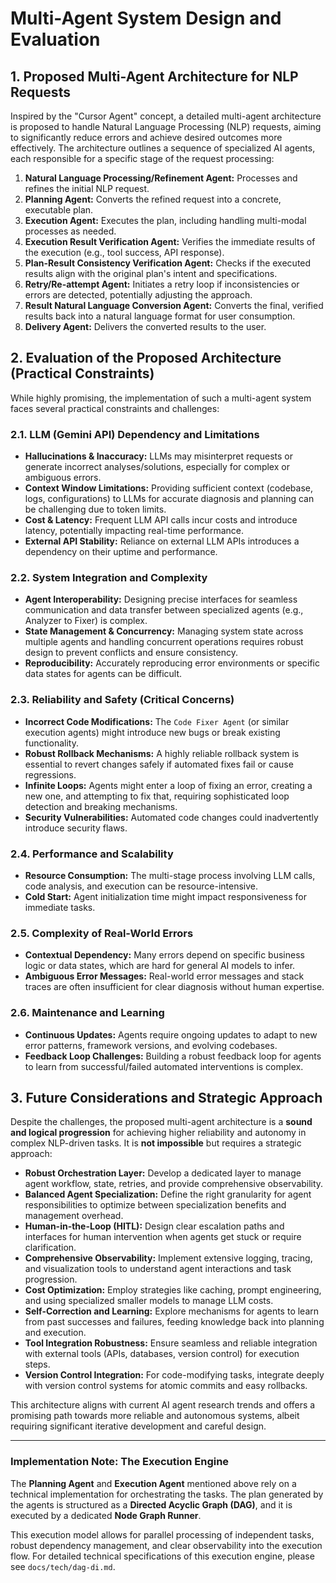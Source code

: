 # Multi-Agent System Design and Evaluation

## 1. Proposed Multi-Agent Architecture for NLP Requests

Inspired by the "Cursor Agent" concept, a detailed multi-agent architecture is proposed to handle Natural Language Processing (NLP) requests, aiming to significantly reduce errors and achieve desired outcomes more effectively. The architecture outlines a sequence of specialized AI agents, each responsible for a specific stage of the request processing:

1.  **Natural Language Processing/Refinement Agent:** Processes and refines the initial NLP request.
2.  **Planning Agent:** Converts the refined request into a concrete, executable plan.
3.  **Execution Agent:** Executes the plan, including handling multi-modal processes as needed.
4.  **Execution Result Verification Agent:** Verifies the immediate results of the execution (e.g., tool success, API response).
5.  **Plan-Result Consistency Verification Agent:** Checks if the executed results align with the original plan's intent and specifications.
6.  **Retry/Re-attempt Agent:** Initiates a retry loop if inconsistencies or errors are detected, potentially adjusting the approach.
7.  **Result Natural Language Conversion Agent:** Converts the final, verified results back into a natural language format for user consumption.
8.  **Delivery Agent:** Delivers the converted results to the user.

## 2. Evaluation of the Proposed Architecture (Practical Constraints)

While highly promising, the implementation of such a multi-agent system faces several practical constraints and challenges:

### 2.1. LLM (Gemini API) Dependency and Limitations

- **Hallucinations & Inaccuracy:** LLMs may misinterpret requests or generate incorrect analyses/solutions, especially for complex or ambiguous errors.
- **Context Window Limitations:** Providing sufficient context (codebase, logs, configurations) to LLMs for accurate diagnosis and planning can be challenging due to token limits.
- **Cost & Latency:** Frequent LLM API calls incur costs and introduce latency, potentially impacting real-time performance.
- **External API Stability:** Reliance on external LLM APIs introduces a dependency on their uptime and performance.

### 2.2. System Integration and Complexity

- **Agent Interoperability:** Designing precise interfaces for seamless communication and data transfer between specialized agents (e.g., Analyzer to Fixer) is complex.
- **State Management & Concurrency:** Managing system state across multiple agents and handling concurrent operations requires robust design to prevent conflicts and ensure consistency.
- **Reproducibility:** Accurately reproducing error environments or specific data states for agents can be difficult.

### 2.3. Reliability and Safety (Critical Concerns)

- **Incorrect Code Modifications:** The `Code Fixer Agent` (or similar execution agents) might introduce new bugs or break existing functionality.
- **Robust Rollback Mechanisms:** A highly reliable rollback system is essential to revert changes safely if automated fixes fail or cause regressions.
- **Infinite Loops:** Agents might enter a loop of fixing an error, creating a new one, and attempting to fix that, requiring sophisticated loop detection and breaking mechanisms.
- **Security Vulnerabilities:** Automated code changes could inadvertently introduce security flaws.

### 2.4. Performance and Scalability

- **Resource Consumption:** The multi-stage process involving LLM calls, code analysis, and execution can be resource-intensive.
- **Cold Start:** Agent initialization time might impact responsiveness for immediate tasks.

### 2.5. Complexity of Real-World Errors

- **Contextual Dependency:** Many errors depend on specific business logic or data states, which are hard for general AI models to infer.
- **Ambiguous Error Messages:** Real-world error messages and stack traces are often insufficient for clear diagnosis without human expertise.

### 2.6. Maintenance and Learning

- **Continuous Updates:** Agents require ongoing updates to adapt to new error patterns, framework versions, and evolving codebases.
- **Feedback Loop Challenges:** Building a robust feedback loop for agents to learn from successful/failed automated interventions is complex.

## 3. Future Considerations and Strategic Approach

Despite the challenges, the proposed multi-agent architecture is a **sound and logical progression** for achieving higher reliability and autonomy in complex NLP-driven tasks. It is **not impossible** but requires a strategic approach:

- **Robust Orchestration Layer:** Develop a dedicated layer to manage agent workflow, state, retries, and provide comprehensive observability.
- **Balanced Agent Specialization:** Define the right granularity for agent responsibilities to optimize between specialization benefits and management overhead.
- **Human-in-the-Loop (HITL):** Design clear escalation paths and interfaces for human intervention when agents get stuck or require clarification.
- **Comprehensive Observability:** Implement extensive logging, tracing, and visualization tools to understand agent interactions and task progression.
- **Cost Optimization:** Employ strategies like caching, prompt engineering, and using specialized smaller models to manage LLM costs.
- **Self-Correction and Learning:** Explore mechanisms for agents to learn from past successes and failures, feeding knowledge back into planning and execution.
- **Tool Integration Robustness:** Ensure seamless and reliable integration with external tools (APIs, databases, version control) for execution steps.
- **Version Control Integration:** For code-modifying tasks, integrate deeply with version control systems for atomic commits and easy rollbacks.

This architecture aligns with current AI agent research trends and offers a promising path towards more reliable and autonomous systems, albeit requiring significant iterative development and careful design.

---

### Implementation Note: The Execution Engine

The **Planning Agent** and **Execution Agent** mentioned above rely on a technical implementation for orchestrating the tasks. The plan generated by the agents is structured as a **Directed Acyclic Graph (DAG)**, and it is executed by a dedicated **Node Graph Runner**.

This execution model allows for parallel processing of independent tasks, robust dependency management, and clear observability into the execution flow. For detailed technical specifications of this execution engine, please see `docs/tech/dag-di.md`.
